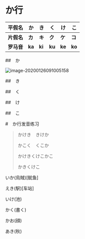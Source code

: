 # か行

|   平假名   | か     | き     | く     | け     | こ     |
| :--------: | ------ | ------ | ------ | ------ | ------ |
| **片假名** | **カ** | **キ** | **ク** | **ケ** | **コ** |
| **罗马音** | **ka** | **ki** | **ku** | **ke** | **ko** |



##　か

![image-20200126091005158](C:\Users\Yankfu\AppData\Roaming\Typora\typora-user-images\image-20200126091005158.png)



##　き



##　く



##　け



##　こ



#　か行发音练习

> かけき　きけか
>
> かこく　くこか
>
> かけきくけこかこ
>
> かきくけこ

いか(烏賊)[鱿鱼]

えき(駅)[车站]

いけ(池)

かく(書く)

かお(顔)

あき(秋)